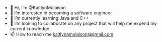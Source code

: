 - 👋 Hi, I’m @KaitlynMolaison
- 👀 I’m interested in becoming a software engineer
- 🌱 I’m currently learning Java and C++ 
- 💞️ I’m looking to collaborate on any project that will help me expend my current knowledge
- 📫 How to reach me kaitlynamolaison@gmail.com

<!---
KaitlynMolaison/KaitlynMolaison is a ✨ special ✨ repository because its `README.md` (this file) appears on your GitHub profile.
You can click the Preview link to take a look at your changes.
--->
